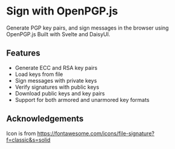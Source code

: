 # Sign with OpenPGP.js

Generate PGP key pairs, and sign messages in the browser using OpenPGP.js
Built with Svelte and DaisyUI.

## Features

- Generate ECC and RSA key pairs
- Load keys from file
- Sign messages with private keys
- Verify signatures with public keys
- Download public keys and key pairs
- Support for both armored and unarmored key formats

## Acknowledgements

Icon is from https://fontawesome.com/icons/file-signature?f=classic&s=solid
